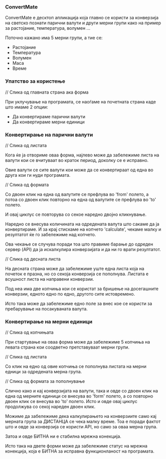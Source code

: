 ### ConvertMate
ConvertMate е десктоп апликација која главно се користи за конверзија на светско познати парични валути
и други мерни групи како на пример за растојание, температура, волумен ...

Поточно кажано има 5 мерни групи, а тие се:
- Растојание
- Температура
- Волумен
- Маса
- Време

### Упатство за користење
// Слика од главната страна ака форма

При уклучување на програмата, се наоѓаме на почетната страна каде што имаме 2 опции:
- Да конвертираме парични валути
- Да конвертираме мерни единици

### Конвертирање на парични валути

// Слика од листата

Кога ќе ја отвориме оваа форма, најлево може да забележиме листа на валути
кои се вчитуваат во краток период, доколку се е исправно.

Овие валути се сите валути кои може да се конвертираат од една во друга кои ги нуди програмата.

// Слика од формата

Со двоен клик на една од валутите се префлува во 'from' полето, а потоа со двоен клик повторно на една
од валутите се префлува во 'to' полето.

И овај циклус се повторува со секое наредно двојно кликнување.

Наредно се внесува количината на одредената валута што сакаме да ја конвертираме.
И за крај стискаме на копчето 'calculate', чекаме малку и резултатот ќе го забележиме над копчето.

Ова чекање се случува поради тоа што правиме барање до одреден сервер (API) да ја искалкулира конверзијата и да ни го врати резултатот.

// Слика од десната листа

На десната страна може да забележиме уште една листа која на почеток е празна, но со секоја конверзија се пополнува.
Листата е всушност листа на направени конверзии.

Под неа има две копчиња кои се користат за бришење на досегашните конверзии, едното едно по едно, другото сите истовремено.

Исто така може да забележиме едно поле за внес кое се користи за пребарување на посакуваната валута.

### Конвертирање на мерни единици
// Слика од копчињата

При стартување на оваа форма може да забележиме
5 копчиња на левата страна кои соодветно претставуваат мерни групи.

// Слика од листата

Со клик на едно од овие копчиња се пополнува листата на мерни едници за одредената мерна група.

// Слика од формата за пополнување

Слично како и кај конверзијата на валути, така и овде со двоен клик на една од мерните единици
се внесува во 'form' полето, а со повторно двоен клик се внесува во 'to' полето.
Исто и овде овај циклус продолжува со секој нареден двоен клик.

Можиме да забележиме дека калкулирањето на конверзиите само кај мерната група
за ДИСТАНЦА се чека малку време.
Тоа е поради фактот што и овде за конверзија се користи API, но само за оваа мерна група.

Затоа и овде БИТНА ни е стабилна мрежна конекција.

Исто така на двете форми може да забележиме статус на мрежна конекција, која е БИТНА за исправна функционланост на програмата.

